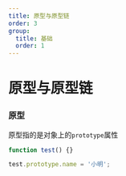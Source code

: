 ```yaml
---
title: 原型与原型链
order: 3
group:
  title: 基础
  order: 1
---
```


# 原型与原型链

### 原型

原型指的是对象上的`prototype`属性

```javascript
function test() {}

test.prototype.name = '小明';
```
